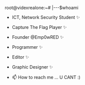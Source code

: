root@videxrealone:~#
 |---$whoami
- ICT, Network Security Student ✨
- Capture The Flag Player ✨ 
- Founder @Emp0wRED ✨
- Programmer ✨
- Editor ✨
- Graphic Designer ✨

- 📫 How to reach me ... U CANT :)

<!---
videxrealone/videxrealone is a ✨ special ✨ repository because its `README.md` (this file) appears on your GitHub profile.
You can click the Preview link to take a look at your changes.
--->

